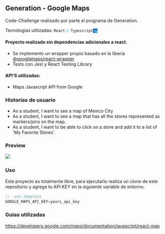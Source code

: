 ## Generation - Google Maps

Code-Challenge realizado por parte el programa de Generation.

<div>
Tecnologias utilizadas:
<code><span>React</span><img height="14" src="https://raw.githubusercontent.com/github/explore/80688e429a7d4ef2fca1e82350fe8e3517d3494d/topics/react/react.png" align="center"/></code>
<code><span>Typescript</span><img height="14"src="https://raw.githubusercontent.com/github/explore/80688e429a7d4ef2fca1e82350fe8e3517d3494d/topics/typescript/typescript.png" align="center"/></code>
</div>


#### Proyecto realizado sin dependencias adicionales a react.
- Se implemento un wrapper propio basado en la liberia [@googlemaps/react-wrapper](https://www.npmjs.com/package/@googlemaps/react-wrapper)
- Tests con Jest y React Testing Library

#### API'S utilizadas:
- Maps Javascript API from Google

### Historias de usuario
- As a student, I want to see a map of Mexico City
- As a student, I want to see a map that has all the stores represented as markers/pins on the map.
- As a student, I want to be able to click on a store and add it to a list of 'My Favorite Stores'.

### Preview
<img src="https://res.cloudinary.com/dr3egho5s/image/upload/v1670003472/generations-maps_umfjm3.jpg" />

### Uso
Este proyecto es totalmente libre, para ejecutarlo realiza un clone de este repositorio y agrega tu API KEY en la siguiente variable de entorno.
```ts
// .env.template
GOOGLE_MAPS_API_KEY=yours_api_key
```

### Guias utilizadas
https://developers.google.com/maps/documentation/javascript/react-map